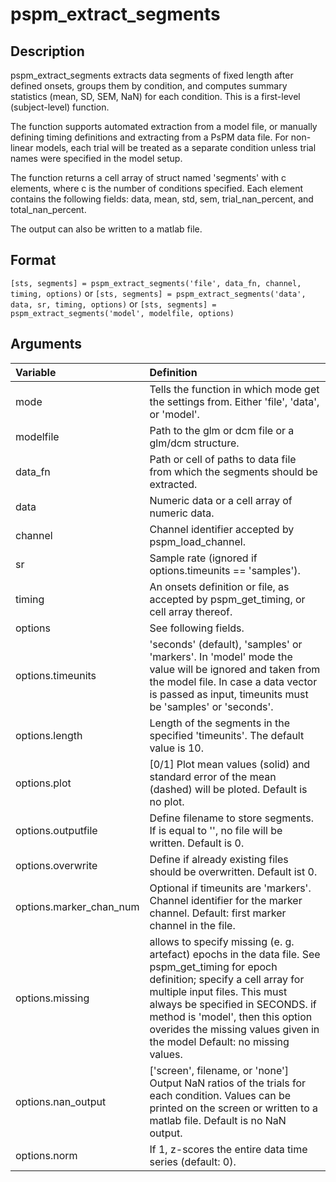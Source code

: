# pspm_extract_segments
## Description
pspm_extract_segments extracts data segments of fixed length after defined onsets, groups them by condition, and computes summary statistics (mean, SD, SEM, NaN) for each condition. This is a first-level (subject-level) function. 

The function supports automated extraction from a model file, or manually defining timing definitions and extracting from a PsPM data file. For non-linear models, each trial will be treated as a separate condition unless trial names were specified in the model setup.

The function returns a cell array of struct named 'segments' with c elements, where c is the number of conditions specified. Each element contains the following fields: data, mean, std, sem, trial_nan_percent, and total_nan_percent. 

The output can also be written to a matlab file. 

## Format
`[sts, segments] = pspm_extract_segments('file', data_fn, channel, timing, options)` or
`[sts, segments] = pspm_extract_segments('data', data, sr, timing, options)` or
`[sts, segments] = pspm_extract_segments('model', modelfile, options)`

## Arguments
| Variable | Definition |
|:--|:--|
| mode | Tells the function in which mode get the settings from. Either 'file', 'data', or 'model'. |
| modelfile | Path to the glm or dcm file or a glm/dcm structure. |
| data_fn | Path or cell of paths to data file from which the segments should be extracted. |
| data | Numeric data or a cell array of numeric data. |
| channel | Channel identifier accepted by pspm_load_channel. |
| sr | Sample rate (ignored if options.timeunits == 'samples'). |
| timing | An onsets definition or file, as accepted by pspm_get_timing, or cell array thereof. |
| options | See following fields. |
| options.timeunits | 'seconds' (default), 'samples' or 'markers'. In 'model' mode the value will be ignored and taken from the model file. In case a data vector is passed as input, timeunits must be 'samples' or 'seconds'. |
| options.length | Length of the segments in the specified 'timeunits'. The default value is 10. |
| options.plot | [0/1] Plot mean values (solid) and standard error of the mean (dashed) will be ploted. Default is no plot. |
| options.outputfile | Define filename to store segments. If is equal to '', no file will be written. Default is 0. |
| options.overwrite | Define if already existing files should be overwritten. Default ist 0. |
| options.marker_chan_num | Optional if timeunits are 'markers'. Channel identifier for the marker channel. Default: first marker channel in the file. |
| options.missing | allows to specify missing (e. g. artefact) epochs in the data file. See pspm_get_timing for epoch definition; specify a cell array for multiple input files. This must always be specified in SECONDS. if method is 'model', then this option overides the missing values given in the model Default: no missing values. |
| options.nan_output | ['screen', filename, or 'none'] Output NaN ratios of the trials for each condition. Values can be printed on the screen or written to a matlab file. Default is no NaN output. |
| options.norm | If 1, z-scores the entire data time series (default: 0). |
